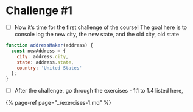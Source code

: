 # Challenge \#1

* [ ] Now it’s time for the first challenge of the course! The goal here is to console log the new city, the new state, and the old city, old state

```javascript
function addressMaker(address) {
  const newAddress = {
    city: address.city,
    state: address.state,
    country: 'United States'
  };
}
```

* [ ] After the challenge, go through the exercises - 1.1 to 1.4 listed here,

{% page-ref page="../exercises-1.md" %}

